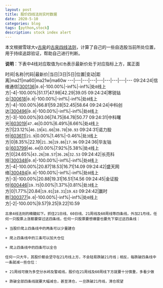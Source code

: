 ```yaml
---
layout: post
title: 股价四线法则实时数据
date: 2020-5-10
categories: blog
tags: [python,stock]
description: stock index alert
---
```



本文根据雪球大v[古泉](https://xueqiu.com/u/7148646888)的[古泉四线法则](https://xueqiu.com/7148646888/130498192)，计算了自己的一些自选股当前所处位置，用于持续追踪验证，帮助自己进行判断。

**说明**：下表中4线对应取值为`红色`表示最新价处于对应指标上方，属正面

时间|名称|代码|最新价|当日|3日|5日|位置|变动|距离|ma21|ma60|ma21w|ma60w
---|---|---|---|---|---|---|---|---
09:24:24|信维通信|[300136](https://xueqiu.com/S/SZ300136)|`0.0`|-100.00%|-inf%|-inf%|处`0`线上方|-4|-100.00%|51.17|47.98|42.29|39.05
09:24:24|寒锐钴业|[300618](https://xueqiu.com/S/SZ300618)|`0.0`|-100.00%|-inf%|-inf%|处`0`线上方|-4|-100.00%|66.81|59.28|52.45|58.64
09:24:24|中科创达|[300496](https://xueqiu.com/S/SZ300496)|`0.0`|-100.00%|-inf%|-inf%|处`0`线上方|-3|-100.00%|93.06|74.75|64.78|50.77
09:24:31|中科曙光|[603019](https://xueqiu.com/S/SH603019)|`47.46`|0.00%|6.49%|6.66%|处`4`线上方|1|23.12%|`46.19`|`41.66`|`38.78`|`30.93`
09:24:31|诺力股份|[603611](https://xueqiu.com/S/SH603611)|`21.9`|0.00%|1.46%|-0.46%|处`3`线上方|0|8.35%|22.19|`21.36`|`19.86`|`17.96`
09:24:36|华友钴业|[603799](https://xueqiu.com/S/SH603799)|`46.44`|0.00%|7.92%|5.38%|处`4`线上方|0|24.65%|`43.26`|`38.57`|`36.26`|`32.53`
09:24:42|长亮科技|[300348](https://xueqiu.com/S/SZ300348)|`0.0`|-100.00%|-inf%|-inf%|处`0`线上方|-4|-100.00%|20.87|18.53|16.71|14.09
09:24:42|盛天网络|[300494](https://xueqiu.com/S/SZ300494)|`0.0`|-100.00%|-inf%|-inf%|处`0`线上方|-3|-100.00%|20.88|19.31|16.51|14.56
09:24:45|金证股份|[600446](https://xueqiu.com/S/SH600446)|`19.75`|0.00%|1.37%|0.81%|处`3`线上方|0|1.77%|20.84|`19.01`|`18.31`|`19.63`
09:24:42|赢时胜|[300377](https://xueqiu.com/S/SZ300377)|`0.0`|-100.00%|-inf%|-inf%|处`0`线上方|-2|-100.00%|9.57|9.25|9.22|10.59

```
古泉4线法则的精髓如下。抓住21日线、60日线、21周线及60周线等四条线，外加21月线，任何一只股票上涨都要穿过这四条线，任何一只股票要想爆雷也要先下穿过这四条线：

+ 当股价爬上四条线中的两条可以少量建仓

+ 爬上四条线中的三条可以加大仓位

+ 爬上四条线中的四条可以全仓

任何一只大牛，其股价都会坚守在21月线上方，不会轻易跌破21月线；相反，每跌破四条线中一条就减一些仓位：

+ 21周线可做为多空分水岭及警戒线，股价在21周线及60周线下方就要十分慎重，多看少做

+ 跌破全部四条线就要大幅减仓，甚至清仓，一旦跌破21月线，清仓观望
```